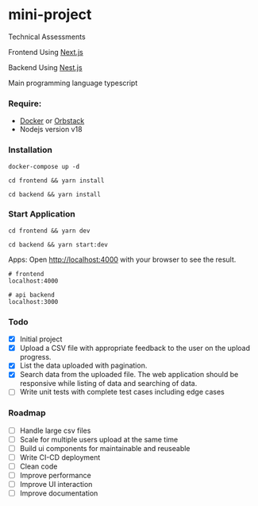 # mini-project
Technical Assessments

Frontend Using [Next.js](https://nextjs.org/)

Backend Using [Nest.js](https://nestjs.com/)

Main programming language typescript
###  Require:
- [Docker](https://www.docker.com/products/docker-desktop/) or [Orbstack](https://orbstack.dev)
- Nodejs version v18

### Installation
```
docker-compose up -d
```
```
cd frontend && yarn install
```
```
cd backend && yarn install
```

### Start Application

```
cd frontend && yarn dev
```
```
cd backend && yarn start:dev
```
Apps:
Open [http://localhost:4000](http://localhost:4000) with your browser to see the result.
```
# frontend
localhost:4000

# api backend
localhost:3000
```
### Todo

- [x] Initial project
- [x] Upload a CSV file with appropriate feedback to the user on the upload progress.
- [x] List the data uploaded with pagination.
- [x] Search data from the uploaded file. The web application should be responsive while listing of data and searching of data.
- [ ] Write unit tests with complete test cases including edge cases

### Roadmap
- [ ] Handle large csv files
- [ ] Scale for multiple users upload at the same time
- [ ] Build ui components for maintainable and reuseable
- [ ] Write CI-CD deployment
- [ ] Clean code
- [ ] Improve performance
- [ ] Improve UI interaction
- [ ] Improve documentation